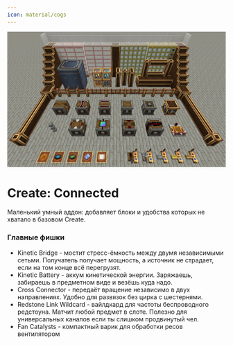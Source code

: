 ```yaml
---
icon: material/cogs
---
```


![create-connected.png](../../../assets/img/mods/create/create-connected.png)

# Create: Connected

Маленький умный аддон: добавляет блоки и удобства которых не хватало в базовом Create.

### Главные фишки

- Kinetic Bridge - мостит стресс-ёмкость между двумя независимыми сетьми. Получатель получает мощность, а источник не страдает, если на том конце всё перегрузят.
- Kinetic Battery - аккум кинетической энергии. Заряжаешь, забираешь в предметном виде и везёшь куда надо.
- Cross Connector - передаёт вращение независимо в двух направлениях. Удобно для развязок без цирка с шестернями.
- Redstone Link Wildcard - вайлдкард для частоты беспроводного редстоуна. Матчит любой предмет в слоте. Полезно для универсальных каналов если ты слишком продвинутый чел.
- Fan Catalysts - компактный варик для обработки ресов вентилятором
